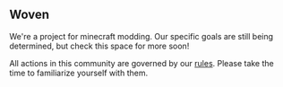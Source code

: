 ## Woven

We're a project for minecraft modding. Our specific goals are still being determined, but check this space for more soon!

All actions in this community are governed by our [rules](rules/). Please take the time to familiarize yourself with them.

